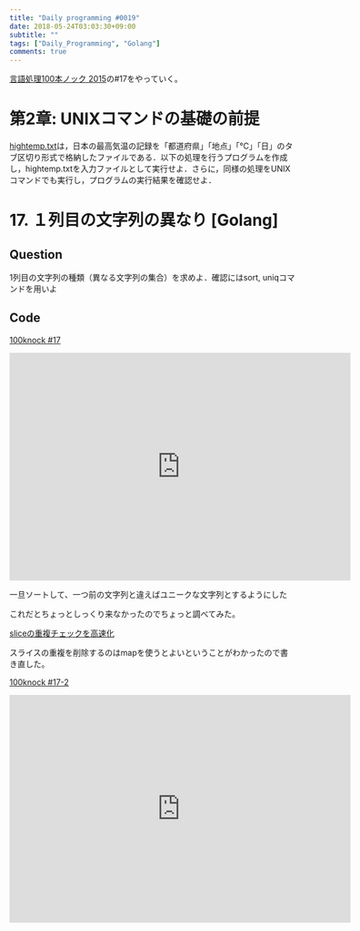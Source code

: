 ```yaml
---
title: "Daily programming #0019"
date: 2018-05-24T03:03:30+09:00
subtitle: ""
tags: ["Daily_Programming", "Golang"]
comments: true
---
```


[言語処理100本ノック 2015][100knock]の#17をやっていく。

# 第2章: UNIXコマンドの基礎の前提

[hightemp.txt][inputfile]は，日本の最高気温の記録を「都道府県」「地点」「℃」「日」のタブ区切り形式で格納したファイルである．以下の処理を行うプログラムを作成し，hightemp.txtを入力ファイルとして実行せよ．さらに，同様の処理をUNIXコマンドでも実行し，プログラムの実行結果を確認せよ．

# 17. １列目の文字列の異なり [Golang]

## Question

1列目の文字列の種類（異なる文字列の集合）を求めよ．確認にはsort, uniqコマンドを用いよ

## Code

[100knock #17][snipet]

<iframe src='https://glot.io/snippets/f18wn9ee54/embed' frameborder='0' scrolling='no' sandbox='allow-forms allow-pointer-lock allow-popups allow-same-origin allow-scripts' width='600' height='400'></iframe>

一旦ソートして、一つ前の文字列と違えばユニークな文字列とするようにした

これだとちょっとしっくり来なかったのでちょっと調べてみた。

[sliceの重複チェックを高速化][Qiita]

スライスの重複を削除するのはmapを使うとよいということがわかったので書き直した。


[100knock #17-2][snipet2]

<iframe src='https://glot.io/snippets/f18wrbslcn/embed' frameborder='0' scrolling='no' sandbox='allow-forms allow-pointer-lock allow-popups allow-same-origin allow-scripts' width='600' height='400'></iframe>

[100knock]:http://www.cl.ecei.tohoku.ac.jp/nlp100/#ch2
[inputfile]:http://www.cl.ecei.tohoku.ac.jp/nlp100/data/hightemp.txt
[snipet]:https://glot.io/snippets/f18wn9ee54
[snipet2]:https://glot.io/snippets/f18wrbslcn
[Qiita]:https://qiita.com/hi-nakamura/items/5671eae147ffa68c4466
